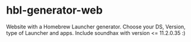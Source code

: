 # hbl-generator-web
Website with a Homebrew Launcher generator. Choose your DS, Version, type of Launcher and apps. Include soundhax with version &lt;= 11.2.0.35 :)
